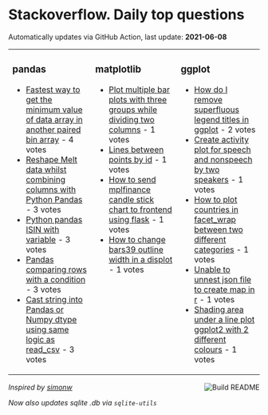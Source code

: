 # Stackoverflow. Daily top questions 

Automatically updates via GitHub Action, last update: **<!-- date starts -->2021-06-08<!-- date ends -->**


<table><tr><td valign="top" width="33%">

### pandas
<!-- pandas starts -->
* [Fastest way to get the minimum value of data array in another paired bin array](https://stackoverflow.com/questions/67882615/fastest-way-to-get-the-minimum-value-of-data-array-in-another-paired-bin-array) - 4 votes
* [Reshape Melt data whilst combining columns with Python Pandas](https://stackoverflow.com/questions/67886244/reshape-melt-data-whilst-combining-columns-with-python-pandas) - 3 votes
* [Python pandas ISIN with variable](https://stackoverflow.com/questions/67885455/python-pandas-isin-with-variable) - 3 votes
* [Pandas comparing rows with a condition](https://stackoverflow.com/questions/67887131/pandas-comparing-rows-with-a-condition) - 3 votes
* [Cast string into Pandas or Numpy dtype using same logic as read_csv](https://stackoverflow.com/questions/67884307/cast-string-into-pandas-or-numpy-dtype-using-same-logic-as-read-csv) - 3 votes
<!-- pandas ends -->
</td><td valign="top" width="34%">


### matplotlib
<!-- matplotlib starts -->
* [Plot multiple bar plots with three groups while dividing two columns](https://stackoverflow.com/questions/67894376/plot-multiple-bar-plots-with-three-groups-while-dividing-two-columns) - 1 votes
* [Lines between points by id](https://stackoverflow.com/questions/67885305/lines-between-points-by-id) - 1 votes
* [How to send mplfinance candle stick chart to frontend using flask](https://stackoverflow.com/questions/67891978/how-to-send-mplfinance-candle-stick-chart-to-frontend-using-flask) - 1 votes
* [How to change bars39 outline width in a displot](https://stackoverflow.com/questions/67880031/how-to-change-bars-outline-width-in-a-displot) - 1 votes
<!-- matplotlib ends -->
</td><td valign="top" width="34%">


### ggplot
<!-- ggplot2 starts -->
* [How do I remove superfluous legend titles in ggplot](https://stackoverflow.com/questions/67888600/how-do-i-remove-superfluous-legend-titles-in-ggplot) - 2 votes
* [Create activity plot for speech and nonspeech by two speakers](https://stackoverflow.com/questions/67889173/create-activity-plot-for-speech-and-non-speech-by-two-speakers) - 1 votes
* [How to plot countries in facet_wrap between two different categories](https://stackoverflow.com/questions/67882371/how-to-plot-countries-in-facet-wrap-between-two-different-categories) - 1 votes
* [Unable to unnest json file to create map in r](https://stackoverflow.com/questions/67891754/unable-to-unnest-json-file-to-create-map-in-r) - 1 votes
* [Shading area under a line plot ggplot2 with 2 different colours](https://stackoverflow.com/questions/67880213/shading-area-under-a-line-plot-ggplot2-with-2-different-colours) - 1 votes
<!-- ggplot2 ends -->
</td></tr></table>

<a href="https://github.com/hp0404/hp0404/actions"><img src="https://github.com/hp0404/hp0404/workflows/Build%20README/badge.svg" align="right" alt="Build README"></a> <p>*Inspired by  [simonw](https://github.com/simonw/simonw)*</p> <p> *Now also updates sqlite .db via `sqlite-utils`* </p>

